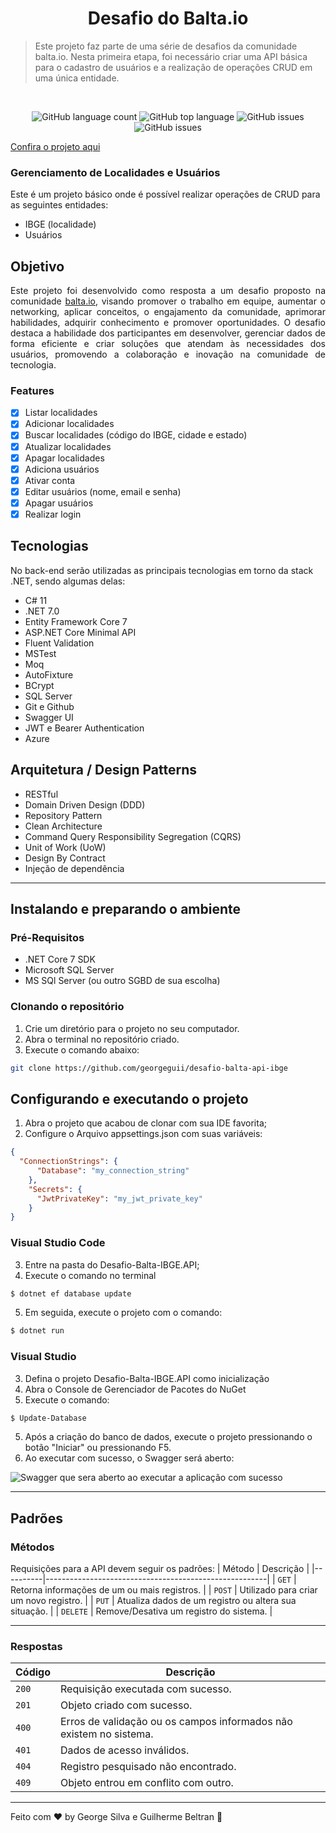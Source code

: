 <div align="center">
  <h1>Desafio do Balta.io</h1>
</div>

> Este projeto faz parte de uma série de desafios da comunidade balta.io.
> Nesta primeira etapa, foi necessário criar uma API básica para o cadastro de usuários e a realização de operações CRUD em uma única entidade.

<br>

<p align="center">
  <img alt="GitHub language count" src="https://img.shields.io/github/languages/count/georgeguii/desafio-balta-api-ibge">
  <img alt="GitHub top language" src="https://img.shields.io/github/languages/top/georgeguii/desafio-balta-api-ibge">
  <img alt="GitHub issues" src="https://img.shields.io/github/issues/georgeguii/desafio-balta-api-ibge">
  <img alt="GitHub issues" src="https://img.shields.io/github/issues-raw/georgeguii/desafio-balta-api-ibge">
</p>

[Confira o projeto aqui](https://desafio-api-balta-io.azurewebsites.net/swagger/index.html)

### Gerenciamento de Localidades e Usuários
Este é um projeto básico onde é possível realizar operações de CRUD para as seguintes entidades:
- IBGE (localidade)
- Usuários

## Objetivo
<p align="justify">
  Este projeto foi desenvolvido como resposta a um desafio proposto na comunidade <a href="https://balta.io">balta.io</a>, visando promover o trabalho em equipe, aumentar o networking,
  aplicar conceitos, o engajamento da comunidade, aprimorar habilidades, adquirir conhecimento e promover oportunidades. O desafio destaca a habilidade dos participantes em desenvolver,
  gerenciar dados de forma eficiente e criar soluções que atendam às necessidades dos usuários,
 promovendo a colaboração e inovação na comunidade de tecnologia.
</p>

 ### Features

- [X] Listar localidades
- [X] Adicionar localidades
- [X] Buscar localidades (código do IBGE, cidade e estado)
- [X] Atualizar localidades
- [X] Apagar localidades
- [X] Adiciona usuários
- [X] Ativar conta
- [X] Editar usuários (nome, email e senha)
- [X] Apagar usuários
- [X] Realizar login

## Tecnologias
 No back-end serão utilizadas as principais tecnologias em torno da stack .NET, sendo algumas delas:
 - C# 11
 - .NET 7.0
 - Entity Framework Core 7
 - ASP.NET Core Minimal API
 - Fluent Validation
 - MSTest
 - Moq
 - AutoFixture
 - BCrypt
 - SQL Server
 - Git e Github
 - Swagger UI
 - JWT e Bearer Authentication
 - Azure

## Arquitetura / Design Patterns
 - RESTful
 - Domain Driven Design (DDD)
 - Repository Pattern
 - Clean Architecture
 - Command Query Responsibility Segregation (CQRS)
 - Unit of Work (UoW)
 - Design By Contract
 - Injeção de dependência

<hr>
 
## Instalando e preparando o ambiente

### Pré-Requisitos
- .NET Core 7 SDK 
- Microsoft SQL Server
- MS SQl Server (ou outro SGBD de sua escolha)

### Clonando o repositório
1. Crie um diretório para o projeto no seu computador.
2. Abra o terminal no repositório criado.
3. Execute o comando abaixo:

```bash
git clone https://github.com/georgeguii/desafio-balta-api-ibge
```

## Configurando e executando o projeto
1. Abra o projeto que acabou de clonar com sua IDE favorita;
2. Configure o Arquivo appsettings.json com suas variáveis:
```json
{
  "ConnectionStrings": {
      "Database": "my_connection_string"
    },
    "Secrets": {
      "JwtPrivateKey": "my_jwt_private_key"
    }
}
```

### Visual Studio Code
3. Entre na pasta do Desafio-Balta-IBGE.API;
4. Execute o comando no terminal
   
```sh
$ dotnet ef database update
```

5. Em seguida, execute o projeto com o comando:
   
```sh
$ dotnet run
```

### Visual Studio
3. Defina o projeto Desafio-Balta-IBGE.API como inicialização
4. Abra o Console de Gerenciador de Pacotes do NuGet
5. Execute o comando:
   
```sh
$ Update-Database
```

5. Após a criação do banco de dados, execute o projeto pressionando o botão "Iniciar" ou pressionando F5.
6. Ao executar com sucesso, o Swagger será aberto:
   
![Swagger que sera aberto ao executar a aplicação com sucesso](https://github.com/georgeguii/desafio-balta-api-ibge/assets/83482242/5e86c063-7112-4e7f-8740-0f61427c265f)
 
 <hr>

 ## Padrões
 ### Métodos
Requisições para a API devem seguir os padrões:
| Método   | Descrição                                             |
|----------|-------------------------------------------------------|
| `GET`    | Retorna informações de um ou mais registros.          |
| `POST`   | Utilizado para criar um novo registro.                |
| `PUT`    | Atualiza dados de um registro ou altera sua situação. |
| `DELETE` | Remove/Desativa um registro do sistema.               |
 
 <hr>
 
 ### Respostas

| Código| Descrição |
|-------|-------------------------------------------------------------------|
| `200` | Requisição executada com sucesso.                                 |
| `201` | Objeto criado com sucesso.                                        |
| `400` | Erros de validação ou os campos informados não existem no sistema.|
| `401` | Dados de acesso inválidos.                                        |
| `404` | Registro pesquisado não encontrado.                               |
| `409` | Objeto entrou em conflito com outro.                              |

---

Feito com ♥ by George Silva e Guilherme Beltran :wave:
